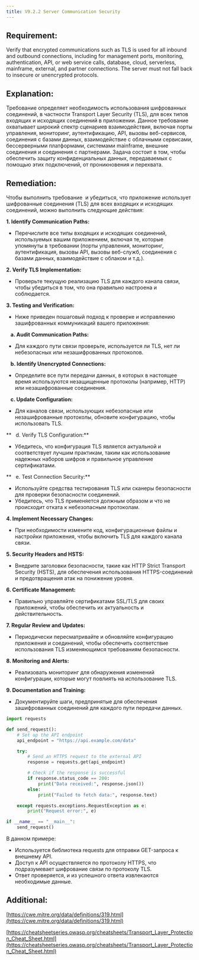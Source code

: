 ```yaml
---
title: V9.2.2 Server Communication Security
---
```







## Requirement:

Verify that encrypted communications such as TLS is used for all inbound and outbound connections, including for management ports, monitoring, authentication, API, or web service calls, database, cloud, serverless, mainframe, external, and partner connections. The server must not fall back to insecure or unencrypted protocols.

## Explanation:

Требование определяет необходимость использования шифрованных соединений, в частности Transport Layer Security (TLS), для всех типов входящих и исходящих соединений в приложении. Данное требование охватывает широкий спектр сценариев взаимодействия, включая порты управления, мониторинг, аутентификацию, API, вызовы веб-сервисов, соединения с базами данных, взаимодействие с облачными сервисами, бессерверными платформами, системами mainframe, внешние соединения и соединения с партнерами. Задача состоит в том, чтобы обеспечить защиту конфиденциальных данных, передаваемых с помощью этих подключений, от проникновения и перехвата. 

## Remediation:

Чтобы выполнить требование  и убедиться, что приложение использует шифрованные соединения (TLS) для всех входящих и исходящих соединений, можно выполнить следующие действия:

**1. Identify Communication Paths:**

- Перечислите все типы входящих и исходящих соединений, используемых вашим приложением, включая те, которые упомянуты в требовании (порты управления, мониторинг, аутентификация, вызовы API, вызовы веб-служб, соединения с базами данных, взаимодействие с облаком и т.д.).

**2. Verify TLS Implementation:**

- Проверьте текущую реализацию TLS для каждого канала связи, чтобы убедиться в том, что она правильно настроена и соблюдается.

**3. Testing and Verification:**

- Ниже приведен пошаговый подход к проверке и исправлению зашифрованных коммуникаций вашего приложения:

   **a. Audit Communication Paths:**

- Для каждого пути связи проверьте, используется ли TLS, нет ли небезопасных или незашифрованных протоколов.


   **b. Identify Unencrypted Connections:**

- Определите все пути передачи данных, в которых в настоящее время используются незащищенные протоколы (например, HTTP) или незашифрованные соединения.


   **c. Update Configuration:**

- Для каналов связи, использующих небезопасные или незашифрованные протоколы, обновите конфигурацию, чтобы использовать TLS.


**   d. Verify TLS Configuration:**

- Убедитесь, что конфигурация TLS является актуальной и соответствует лучшим практикам, таким как использование надежных наборов шифров и правильное управление сертификатами.

**   e. Test Connection Security:**

- Используйте средства тестирования TLS или сканеры безопасности для проверки безопасности соединений.
- Убедитесь, что TLS применяется должным образом и что не происходит отката к небезопасным протоколам.

**4. Implement Necessary Changes:**

- При необходимости измените код, конфигурационные файлы и настройки приложения, чтобы включить TLS для каждого канала связи.

**5. Security Headers and HSTS:**

- Внедрите заголовки безопасности, такие как HTTP Strict Transport Security (HSTS), для обеспечения использования HTTPS-соединений и предотвращения атак на понижение уровня.

**6. Certificate Management:**

- Правильно управляйте сертификатами SSL/TLS для своих приложений, чтобы обеспечить их актуальность и действительность.

**7. Regular Review and Updates:**

- Периодически пересматривайте и обновляйте конфигурацию приложения и соединений, чтобы обеспечить соответствие использования TLS изменяющимся требованиям безопасности.

**8. Monitoring and Alerts:**

- Реализовать мониторинг для обнаружения изменений конфигурации, которые могут повлиять на использование TLS.

**9. Documentation and Training:**

- Документируйте шаги, предпринятые для обеспечения зашифрованных соединений для каждого пути передачи данных.


```python title="Пример демонстрирующий, как можно обеспечить шифрованную связь (TLS) для исходящего соединения с внешним API с помощью библиотеки requests:"
import requests

def send_request():
    # Set up the API endpoint
    api_endpoint = "https://api.example.com/data"

    try:
        # Send an HTTPS request to the external API
        response = requests.get(api_endpoint)

        # Check if the response is successful
        if response.status_code == 200:
            print("Data received:", response.json())
        else:
            print("Failed to fetch data:", response.text)

    except requests.exceptions.RequestException as e:
        print("Request error:", e)

if __name__ == "__main__":
    send_request()


```


В данном примере:

- Используется библиотека requests для отправки GET-запроса к внешнему API.
- Доступ к API осуществляется по протоколу HTTPS, что подразумевает шифрование связи по протоколу TLS.
- Ответ проверяется, и из успешного ответа извлекаются необходимые данные.


## Additional:




[https://cwe.mitre.org/data/definitions/319.html](https://cwe.mitre.org/data/definitions/319.html)

[https://cheatsheetseries.owasp.org/cheatsheets/Transport_Layer_Protection_Cheat_Sheet.html](https://cheatsheetseries.owasp.org/cheatsheets/Transport_Layer_Protection_Cheat_Sheet.html)




